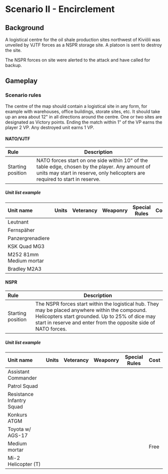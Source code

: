 # Scenario II - Encirclement

## Background

A logistical centre for the oil shale production sites northwest of Kiviõli was unveiled by VJTF forces as a NSPR storage site. A platoon is sent to destroy the site.

The NSPR forces on site were alerted to the attack and have called for backup.

## Gameplay

### Scenario rules

The centre of the map should contain a logistical site in any form, for example with warehouses, office buildings, storate sites, etc. It should take up an area about 12" in all directions around the centre. One or two sites are designated as Victory points. Ending the match within 1" of the VP earns the player 2 VP. Any destroyed unit earns 1 VP.

#### NATO/VJTF

| Rule | Description |
| :---- | ---- |
| Starting position | NATO forces start on one side within 10" of the table edge, chosen by the player. Any amount of units may start in reserve, only helicopters are required to start in reserve. |

##### Unit list example

| Unit name | Units | Veterancy | Weaponry | Special Rules | Cost |
| :---- | ---- | ---- | ---- | ---- | ---- |
| Leutnant ||||||
| Fernspäher ||||||
| Panzergrenadiere ||||||
| KSK Quad MG3 ||||||
| M252 81mm Medium mortar ||||||
| Bradley M2A3 ||||||

#### NSPR

| Rule | Description |
| :---- | ---- |
| Starting position | The NSPR forces start within the logistical hub. They may be placed anywhere within the compound. Helicopters start grounded. Up to 25% of dice may start in reserve and enter from the opposite side of NATO forces. |

##### Unit list example


| Unit name | Units | Veterancy | Weaponry | Special Rules | Cost |
| :---- | ---- | ---- | ---- | ---- | ---- |
| Assistant Commander ||||||
| Patrol Squad ||||||
| Resistance Infantry Squad ||||||
| Konkurs ATGM ||||||
| Toyota w/ AGS-17 ||||||
| Medium mortar ||||| Free |
| Mi-2 Helicopter (T) ||||||